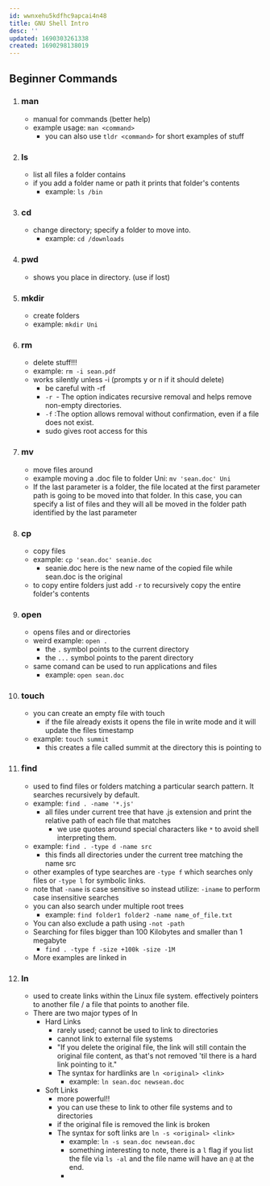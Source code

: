 ```yaml
---
id: wwnxehu5kdfhc9apcai4n48
title: GNU Shell Intro
desc: ''
updated: 1690303261338
created: 1690298138019
---
```


## Beginner Commands
 1. ### man
    * manual for commands (better help)
    * example usage: ```man <command>```
        * you can also use ```tldr <command>``` for short examples of stuff
 2. ### ls
    * list all files a folder contains
    * if you add a folder name or path it prints that folder's contents
        * example: ```ls /bin```
 3. ### cd 
    * change directory; specify a folder to move into.
        * example: ```cd /downloads```
 4. ### pwd
    * shows you place in directory. (use if lost)
 5. ### mkdir
    * create folders
    * example: ```mkdir Uni```
 6. ### rm
    * delete stuff!!!
    * example: ```rm -i sean.pdf```
    * works silently unless -i (prompts y or n if it should delete)
        * be careful with -rf 
        * ```-r ```- The option indicates recursive removal and helps remove non-empty directories.
        * ```-f``` :The option allows removal without confirmation, even if a file does not exist. 
        * sudo gives root access for this
 7. ### mv
    * move files around
    * example moving a .doc file to folder Uni: ```mv 'sean.doc' Uni```
    * If the last parameter is a folder, the file located at the first parameter path is going to be moved into that folder. In this case, you can specify a list of files and they will all be moved in the folder path identified by the last parameter
 8. ### cp 
    * copy files
    * example: ```cp 'sean.doc' seanie.doc```
      * seanie.doc here is the new name of the copied file while sean.doc is the original
    * to copy entire folders just add ```-r``` to recursively copy the entire folder's contents
 9. ### open 
    * opens files and or directories
    * weird example: ```open .```
        * the ```.``` symbol points to the current directory
        * the ```...``` symbol points to the parent directory
     * same comand can be used to run applications and files
        * example: ```open sean.doc```
 10. ### touch
     * you can create an empty file with touch
        * if the file already exists it opens the file in write mode and it will update the files timestamp
     * example: ```touch summit```
        * this creates a file called summit at the directory this is pointing to
 11. ### find
     * used to find files or folders matching a particular search pattern. It searches recursively by default.
     * example: ```find . -name '*.js'```
        * all files under current tree that have .js extension and print the relative path of each file that matches
          * we use quotes around special characters like ```*``` to avoid shell interpreting them.
     * example: ```find . -type d -name src```
          * this finds all directories under the current tree matching the name src
     * other examples of type searches are ```-type f``` which searches only files or ```-type l``` for symbolic links.
     * note that ```-name``` is case sensitive so instead utilize: ```-iname``` to perform case insensitive searches
     * you can also search under multiple root trees
          * example: ```find folder1 folder2 -name name_of_file.txt```
     * You can also exclude a path using ```-not -path```
     * Searching for files bigger than 100 Kilobytes and smaller than 1 megabyte
          * ```find . -type f -size +100k -size -1M```
     * More examples are linked in 
 12. ### ln 
     * used to create links within the Linux file system. effectively pointers to another file / a file that points to another file.
     * There are two major types of ln
         * Hard Links
             * rarely used; cannot be used to link to directories
             * cannot link to external file systems
             * "If you delete the original file, the link will still contain the original file content, as that's not removed 'til there is a hard link pointing to it."
             * The syntax for hardlinks are ```ln <original> <link>```
                * example: ```ln sean.doc newsean.doc```
         * Soft Links
             * more powerful!!
             * you can use these to link to other file systems and to directories
             * if the original file is removed the link is broken
             * The syntax for soft links are ```ln -s <original> <link>```
                * example: ```ln -s sean.doc newsean.doc```
                * something interesting to note, there is a  ```l``` flag if you list the file via ```ls -al``` and the file name will have an ```@``` at the end.
                * 
    